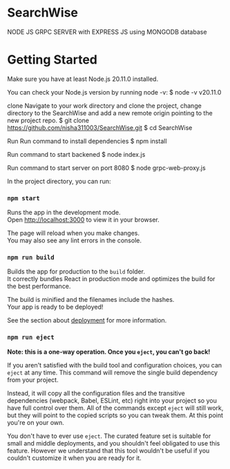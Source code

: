 
# SearchWise
NODE JS GRPC SERVER with EXPRESS JS using MONGODB database
# Getting Started
Make sure you have at least Node.js 20.11.0 installed.

You can check your Node.js version by running node -v:
$ node -v
v20.11.0

clone
Navigate to your work directory and clone the project, change directory to the SearchWise and add a new remote origin pointing to the new project repo.
$ git clone https://github.com/nisha311003/SearchWise.git
$ cd SearchWise

Run
Run command to install dependencies
$ npm install

Run command to start backened
$ node index.js

Run command to start server on port 8080
$ node grpc-web-proxy.js

In the project directory, you can run:

### `npm start`

Runs the app in the development mode.\
Open [http://localhost:3000](http://localhost:3000) to view it in your browser.

The page will reload when you make changes.\
You may also see any lint errors in the console.

### `npm run build`

Builds the app for production to the `build` folder.\
It correctly bundles React in production mode and optimizes the build for the best performance.

The build is minified and the filenames include the hashes.\
Your app is ready to be deployed!

See the section about [deployment](https://facebook.github.io/create-react-app/docs/deployment) for more information.

### `npm run eject`

**Note: this is a one-way operation. Once you `eject`, you can't go back!**

If you aren't satisfied with the build tool and configuration choices, you can `eject` at any time. This command will remove the single build dependency from your project.

Instead, it will copy all the configuration files and the transitive dependencies (webpack, Babel, ESLint, etc) right into your project so you have full control over them. All of the commands except `eject` will still work, but they will point to the copied scripts so you can tweak them. At this point you're on your own.

You don't have to ever use `eject`. The curated feature set is suitable for small and middle deployments, and you shouldn't feel obligated to use this feature. However we understand that this tool wouldn't be useful if you couldn't customize it when you are ready for it.

